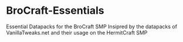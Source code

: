 # BroCraft-Essentials
Essential Datapacks for the BroCraft SMP
Insipred by the datapacks of VanillaTweaks.net and their usage on the HermitCraft SMP
